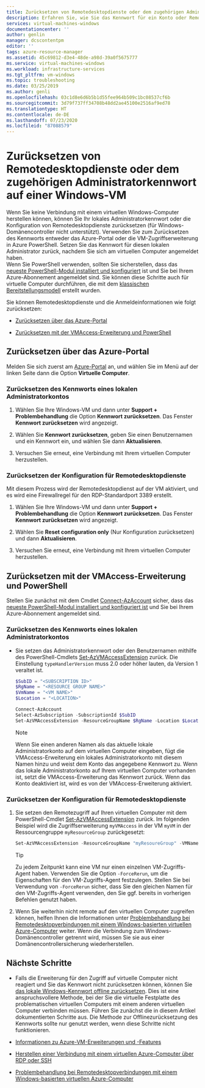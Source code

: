 ```yaml
---
title: Zurücksetzen von Remotedesktopdienste oder dem zugehörigen Administratorkennwort auf einer Windows-VM | Microsoft-Dokumentation
description: Erfahren Sie, wie Sie das Kennwort für ein Konto oder Remotedesktopdienste auf einem virtuellen Windows-Computer mit dem Azure-Portal oder Azure PowerShell zurücksetzen.
services: virtual-machines-windows
documentationcenter: ''
author: genlin
manager: dcscontentpm
editor: ''
tags: azure-resource-manager
ms.assetid: 45c69812-d3e4-48de-a98d-39a0f5675777
ms.service: virtual-machines-windows
ms.workload: infrastructure-services
ms.tgt_pltfrm: vm-windows
ms.topic: troubleshooting
ms.date: 03/25/2019
ms.author: genli
ms.openlocfilehash: 03c1d8e6d6b5b1d55fee964b509c1bc08537cf6b
ms.sourcegitcommit: 3d79f737ff34708b48dd2ae45100e2516af9ed78
ms.translationtype: HT
ms.contentlocale: de-DE
ms.lasthandoff: 07/23/2020
ms.locfileid: "87088579"
---
```

# <a name="reset-remote-desktop-services-or-its-administrator-password-in-a-windows-vm"></a>Zurücksetzen von Remotedesktopdienste oder dem zugehörigen Administratorkennwort auf einer Windows-VM
Wenn Sie keine Verbindung mit einem virtuellen Windows-Computer herstellen können, können Sie Ihr lokales Administratorkennwort oder die Konfiguration von Remotedesktopdienste zurücksetzen (für Windows-Domänencontroller nicht unterstützt). Verwenden Sie zum Zurücksetzen des Kennworts entweder das Azure-Portal oder die VM-Zugriffserweiterung in Azure PowerShell. Setzen Sie das Kennwort für diesen lokalen Administrator zurück, nachdem Sie sich am virtuellen Computer angemeldet haben.  
Wenn Sie PowerShell verwenden, sollten Sie sicherstellen, dass das [neueste PowerShell-Modul installiert und konfiguriert](/powershell/azure/) ist und Sie bei Ihrem Azure-Abonnement angemeldet sind. Sie können diese Schritte auch für virtuelle Computer durchführen, die mit dem [klassischen Bereitstellungsmodell](/azure/virtual-machines/windows/classic/reset-rdp) erstellt wurden.

Sie können Remotedesktopdienste und die Anmeldeinformationen wie folgt zurücksetzen:

- [Zurücksetzen über das Azure-Portal](#reset-by-using-the-azure-portal)

- [Zurücksetzen mit der VMAccess-Erweiterung und PowerShell](#reset-by-using-the-vmaccess-extension-and-powershell)

## <a name="reset-by-using-the-azure-portal"></a>Zurücksetzen über das Azure-Portal

Melden Sie sich zuerst am [Azure-Portal](https://portal.azure.com) an, und wählen Sie im Menü auf der linken Seite dann die Option **Virtuelle Computer**. 

### <a name="reset-the-local-administrator-account-password"></a>**Zurücksetzen des Kennworts eines lokalen Administratorkontos**

1. Wählen Sie Ihre Windows-VM und dann unter **Support + Problembehandlung** die Option **Kennwort zurücksetzen**. Das Fenster **Kennwort zurücksetzen** wird angezeigt.

2. Wählen Sie **Kennwort zurücksetzen**, geben Sie einen Benutzernamen und ein Kennwort ein, und wählen Sie dann **Aktualisieren**. 

3. Versuchen Sie erneut, eine Verbindung mit Ihrem virtuellen Computer herzustellen.

### <a name="reset-the-remote-desktop-services-configuration"></a>**Zurücksetzen der Konfiguration für Remotedesktopdienste**

Mit diesem Prozess wird der Remotedesktopdienst auf der VM aktiviert, und es wird eine Firewallregel für den RDP-Standardport 3389 erstellt.

1. Wählen Sie Ihre Windows-VM und dann unter **Support + Problembehandlung** die Option **Kennwort zurücksetzen**. Das Fenster **Kennwort zurücksetzen** wird angezeigt. 

2. Wählen Sie **Reset configuration only** (Nur Konfiguration zurücksetzen) und dann **Aktualisieren**. 

3. Versuchen Sie erneut, eine Verbindung mit Ihrem virtuellen Computer herzustellen.

## <a name="reset-by-using-the-vmaccess-extension-and-powershell"></a>Zurücksetzen mit der VMAccess-Erweiterung und PowerShell

Stellen Sie zunächst mit dem Cmdlet [Connect-AzAccount](/powershell/module/az.accounts/connect-azaccount) sicher, dass das [neueste PowerShell-Modul installiert und konfiguriert ist](/powershell/azure/) und Sie bei Ihrem Azure-Abonnement angemeldet sind.

### <a name="reset-the-local-administrator-account-password"></a>**Zurücksetzen des Kennworts eines lokalen Administratorkontos**

- Sie setzen das Administratorkennwort oder den Benutzernamen mithilfe des PowerShell-Cmdlets [Set-AzVMAccessExtension](/powershell/module/az.compute/set-azvmaccessextension) zurück. Die Einstellung `typeHandlerVersion` muss 2.0 oder höher lauten, da Version 1 veraltet ist. 

    ```powershell
    $SubID = "<SUBSCRIPTION ID>" 
    $RgName = "<RESOURCE GROUP NAME>" 
    $VmName = "<VM NAME>" 
    $Location = "<LOCATION>" 
 
    Connect-AzAccount 
    Select-AzSubscription -SubscriptionId $SubID 
    Set-AzVMAccessExtension -ResourceGroupName $RgName -Location $Location -VMName $VmName -Credential (get-credential) -typeHandlerVersion "2.0" -Name VMAccessAgent 
    ```

    > [!NOTE] 
    > Wenn Sie einen anderen Namen als das aktuelle lokale Administratorkonto auf dem virtuellen Computer eingeben, fügt die VMAccess-Erweiterung ein lokales Administratorkonto mit diesem Namen hinzu und weist dem Konto das angegebene Kennwort zu. Wenn das lokale Administratorkonto auf Ihrem virtuellen Computer vorhanden ist, setzt die VMAccess-Erweiterung das Kennwort zurück. Wenn das Konto deaktiviert ist, wird es von der VMAccess-Erweiterung aktiviert.

### <a name="reset-the-remote-desktop-services-configuration"></a>**Zurücksetzen der Konfiguration für Remotedesktopdienste**

1. Sie setzen den Remotezugriff auf Ihren virtuellen Computer mit dem PowerShell-Cmdlet [Set-AzVMAccessExtension](/powershell/module/az.compute/set-azvmaccessextension) zurück. Im folgenden Beispiel wird die Zugriffserweiterung `myVMAccess` in der VM `myVM` in der Ressourcengruppe `myResourceGroup` zurückgesetzt:

    ```powershell
    Set-AzVMAccessExtension -ResourceGroupName "myResoureGroup" -VMName "myVM" -Name "myVMAccess" -Location WestUS -typeHandlerVersion "2.0" -ForceRerun
    ```

    > [!TIP]
    > Zu jedem Zeitpunkt kann eine VM nur einen einzelnen VM-Zugriffs-Agent haben. Verwenden Sie die Option `-ForceRerun`, um die Eigenschaften für den VM-Zugriffs-Agent festzulegen. Stellen Sie bei Verwendung von `-ForceRerun` sicher, dass Sie den gleichen Namen für den VM-Zugriffs-Agent verwenden, den Sie ggf. bereits in vorherigen Befehlen genutzt haben.

1. Wenn Sie weiterhin nicht remote auf den virtuellen Computer zugreifen können, helfen Ihnen die Informationen unter [Problembehandlung bei Remotedesktopverbindungen mit einem Windows-basierten virtuellen Azure-Computer](troubleshoot-rdp-connection.md?toc=%2fazure%2fvirtual-machines%2fwindows%2ftoc.json) weiter. Wenn die Verbindung zum Windows-Domänencontroller getrennt wird, müssen Sie sie aus einer Domänencontrollersicherung wiederherstellen.

## <a name="next-steps"></a>Nächste Schritte

- Falls die Erweiterung für den Zugriff auf virtuelle Computer nicht reagiert und Sie das Kennwort nicht zurücksetzen können, können Sie [das lokale Windows-Kennwort offline zurücksetzen](reset-local-password-without-agent.md?toc=%2fazure%2fvirtual-machines%2fwindows%2ftoc.json). Dies ist eine anspruchsvollere Methode, bei der Sie die virtuelle Festplatte des problematischen virtuellen Computers mit einem anderen virtuellen Computer verbinden müssen. Führen Sie zunächst die in diesem Artikel dokumentierten Schritte aus. Die Methode zur Offlinezurücksetzung des Kennworts sollte nur genutzt werden, wenn diese Schritte nicht funktionieren.

- [Informationen zu Azure-VM-Erweiterungen und -Features](../extensions/features-windows.md?toc=%2fazure%2fvirtual-machines%2fwindows%2ftoc.json)

- [Herstellen einer Verbindung mit einem virtuellen Azure-Computer über RDP oder SSH](/previous-versions/azure/dn535788(v=azure.100))

- [Problembehandlung bei Remotedesktopverbindungen mit einem Windows-basierten virtuellen Azure-Computer](troubleshoot-rdp-connection.md?toc=%2fazure%2fvirtual-machines%2fwindows%2ftoc.json)
